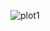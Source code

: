 

![plot1](https://cloud.githubusercontent.com/assets/8163693/4967812/592a28b2-6826-11e4-997c-232651d105d2.png)
